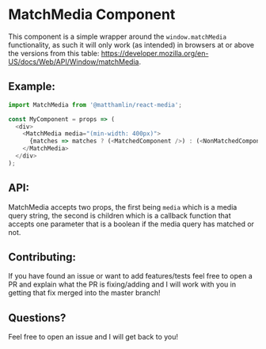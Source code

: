 # MatchMedia Component

This component is a simple wrapper around the `window.matchMedia` functionality,
as such it will only work (as intended) in browsers at or above the versions from this
table: https://developer.mozilla.org/en-US/docs/Web/API/Window/matchMedia.

## Example:

```Javascript
import MatchMedia from '@matthamlin/react-media';

const MyComponent = props => (
  <div>
    <MatchMedia media="(min-width: 400px)">
      {matches => matches ? (<MatchedComponent />) : (<NonMatchedComponent />)}
    </MatchMedia>
  </div>
);
```

## API:

MatchMedia accepts two props, the first being `media` which is a media query string, the
second is children which is a callback function that accepts one parameter that is a
boolean if the media query has matched or not.

## Contributing:

If you have found an issue or want to add features/tests feel free to open a PR
and explain what the PR is fixing/adding and I will work with you in getting that fix
merged into the master branch!

## Questions?

Feel free to open an issue and I will get back to you!
